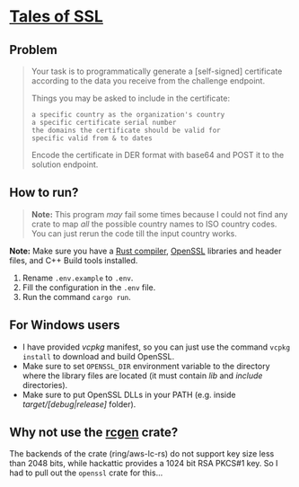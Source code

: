 # [Tales of SSL](https://hackattic.com/challenges/tales_of_ssl)

## Problem
> Your task is to programmatically generate a [self-signed] certificate according to the data you receive from the challenge endpoint.
>
> Things you may be asked to include in the certificate:
>
>     a specific country as the organization's country
>     a specific certificate serial number
>     the domains the certificate should be valid for
>     specific valid from & to dates
>
> Encode the certificate in DER format with base64 and POST it to the solution endpoint.

## How to run?
> **Note:** This program _may_ fail some times because I could not find any crate to map _all_ the possible country names to ISO country codes. You can just rerun the code till the input country works.

**Note:** Make sure you have a [Rust compiler](https://rust-lang.org/), [OpenSSL](https://docs.rs/openssl/0.10.74/openssl/index.html#automatic) libraries and header files, and C++ Build tools installed.
1. Rename `.env.example` to `.env`.
2. Fill the configuration in the `.env` file.
3. Run the command `cargo run`.

## For Windows users
- I have provided _vcpkg_ manifest, so you can just use the command `vcpkg install` to download and build OpenSSL.
- Make sure to set `OPENSSL_DIR` environment variable to the directory where the library files are located (it must contain _lib_ and _include_ directories).
- Make sure to put OpenSSL DLLs in your PATH (e.g. inside *target/[debug|release]* folder).

## Why not use the [rcgen](https://github.com/rustls/rcgen) crate?
The backends of the crate (ring/aws-lc-rs) do not support key size less than 2048 bits, while hackattic provides a 1024 bit RSA PKCS#1 key. So I had to pull out the `openssl` crate for this...
